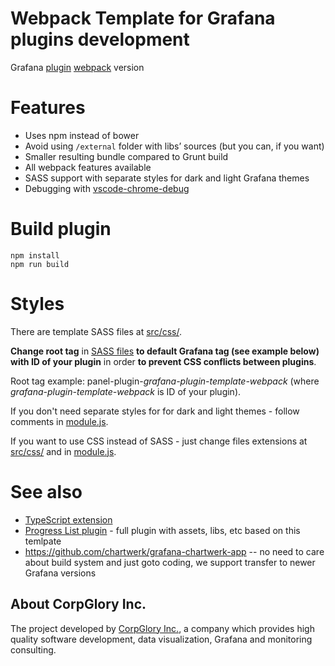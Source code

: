 # Webpack Template for Grafana plugins development

Grafana [plugin](http://docs.grafana.org/plugins/developing/development/)
[webpack](https://webpack.github.io) version

# Features

* Uses npm instead of bower
* Avoid using `/external` folder with libs’ sources (but you can, if you want)
* Smaller resulting bundle compared to Grunt build
* All webpack features available
* SASS support with separate styles for dark and light Grafana themes
* Debugging with [vscode-chrome-debug](https://github.com/Microsoft/vscode-chrome-debug)

# Build plugin

```
npm install
npm run build
```

# Styles
There are template SASS files at [src/css/](src/css).

__Change root tag__ in [SASS files](src/css) __to default Grafana tag (see example below) with ID of your plugin__ in order __to prevent CSS conflicts between plugins__.

Root tag example: panel-plugin-_grafana-plugin-template-webpack_ (where _grafana-plugin-template-webpack_ is ID of your plugin).

If you don't need separate styles for for dark and light themes - follow comments in [module.js](src/module.js).

If you want to use CSS instead of SASS - just change files extensions at [src/css/](src/css) and in [module.js](src/module.js).

# See also

* [TypeScript extension](https://github.com/CorpGlory/grafana-plugin-template-webpack-typescript)
* [Progress List plugin](https://github.com/CorpGlory/grafana-progress-list) - full plugin with assets, libs, etc based on this temlpate
* https://github.com/chartwerk/grafana-chartwerk-app -- no need to care about build system and just goto coding, we support transfer to newer Grafana versions


## About CorpGlory Inc.
The project developed by [CorpGlory Inc.](https://corpglory.com/), a company which provides high quality software development, data visualization, Grafana and monitoring consulting.
